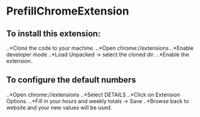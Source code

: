 # PrefillChromeExtension

## To install this extension:

..*Clone the code to your machine. 
..*Open chrome://extensions
..*Enable developer mode
..*Load Unpacked -> select the cloned dir. 
..*Enable the extension. 


## To configure the default numbers
..*Open chrome://extensions
..*Select DETAILS
..*Click on Extension Options. 
..*Fill in your hours and weekly totals -> Save
..*Browse back to website and your new values will be used.

